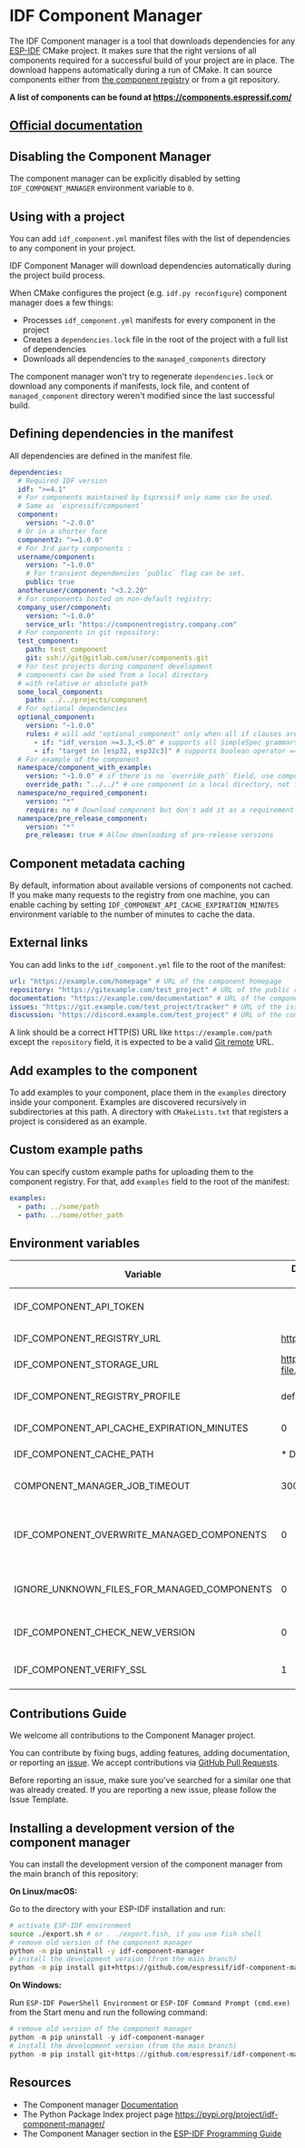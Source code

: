 # IDF Component Manager

The IDF Component manager is a tool that downloads dependencies for any [ESP-IDF](https://www.espressif.com/en/products/sdks/esp-idf) CMake project. It makes sure that the right versions of all components required for a successful build of your project are in place. The download happens automatically during a run of CMake. It can source components either from [the component registry](https://components.espressif.com/) or from a git repository.

**A list of components can be found at https://components.espressif.com/**

## [Official documentation](https://docs.espressif.com/projects/idf-component-manager/en/latest/)

## Disabling the Component Manager

The component manager can be explicitly disabled by setting `IDF_COMPONENT_MANAGER` environment variable to `0`.

## Using with a project

You can add `idf_component.yml` manifest files with the list of dependencies to any component in your project.

IDF Component Manager will download dependencies automatically during the project build process.

When CMake configures the project (e.g. `idf.py reconfigure`) component manager does a few things:

- Processes `idf_component.yml` manifests for every component in the project
- Creates a `dependencies.lock` file in the root of the project with a full list of dependencies
- Downloads all dependencies to the `managed_components` directory

The component manager won't try to regenerate `dependencies.lock` or download any components if manifests, lock file, and content of `managed_component` directory weren't modified since the last successful build.

## Defining dependencies in the manifest

All dependencies are defined in the manifest file.

```yaml
dependencies:
  # Required IDF version
  idf: ">=4.1"
  # For components maintained by Espressif only name can be used.
  # Same as `espressif/component`
  component:
    version: "~2.0.0"
  # Or in a shorter form
  component2: ">=1.0.0"
  # For 3rd party components :
  username/component:
    version: "~1.0.0"
    # For transient dependencies `public` flag can be set.
    public: true
  anotheruser/component: "<3.2.20"
  # For components hosted on non-default registry:
  company_user/component:
    version: "~1.0.0"
    service_url: "https://componentregistry.company.com"
  # For components in git repository:
  test_component:
    path: test_component
    git: ssh://git@gitlab.com/user/components.git
  # For test projects during component development
  # components can be used from a local directory
  # with relative or absolute path
  some_local_component:
    path: ../../projects/component
  # For optional dependencies
  optional_component:
    version: "~1.0.0"
    rules: # will add "optional_component" only when all if clauses are True
      - if: "idf_version >=3.3,<5.0" # supports all SimpleSpec grammars (https://python-semanticversion.readthedocs.io/en/latest/reference.html#semantic_version.SimpleSpec)
      - if: "target in [esp32, esp32c3]" # supports boolean operator ==, !=, in, not in.
  # For example of the component
  namespace/component_with_example:
    version: "~1.0.0" # if there is no `override_path` field, use component from registry
    override_path: "../../" # use component in a local directory, not from registry
  namespace/no_required_component:
    version: "*"
    require: no # Download component but don't add it as a requirement
  namespace/pre_release_component:
    version: "*"
    pre_release: true # Allow downloading of pre-release versions
```

## Component metadata caching

By default, information about available versions of components not cached. If you make many requests to the registry from one machine, you can enable caching by setting `IDF_COMPONENT_API_CACHE_EXPIRATION_MINUTES` environment variable to the number of minutes to cache the data.

## External links

You can add links to the `idf_component.yml` file to the root of the manifest:

```yaml
url: "https://example.com/homepage" # URL of the component homepage
repository: "https://gitexample.com/test_project" # URL of the public repository with component source code, i.e GitHub, GitLab, etc.
documentation: "https://example.com/documentation" # URL of the component documentation
issues: "https://git.example.com/test_project/tracker" # URL of the issue tracker
discussion: "https://discord.example.com/test_project" # URL of the component discussion, i.e. Discord, Gitter, forum, etc.
```

A link should be a correct HTTP(S) URL like `https://example.com/path` except the `repository` field,
it is expected to be a valid [Git remote](https://git-scm.com/book/en/v2/Git-Basics-Working-with-Remotes) URL.

## Add examples to the component

To add examples to your component, place them in the `examples` directory inside your component.
Examples are discovered recursively in subdirectories at this path.
A directory with `CMakeLists.txt` that registers a project is considered as an example.

## Custom example paths

You can specify custom example paths for uploading them to the component registry.
For that, add `examples` field to the root of the manifest:

```yaml
examples:
  - path: ../some/path
  - path: ../some/other_path
```

## Environment variables

| Variable                                    | Default value (or example for required) | Description                                                                                     |
| ------------------------------------------- | --------------------------------------- | ----------------------------------------------------------------------------------------------- |
| IDF_COMPONENT_API_TOKEN                     |                                         | API token to access the component registry                                                      |
| IDF_COMPONENT_REGISTRY_URL                  | https://components.espressif.com/       | URL of the default component registry                                                           |
| IDF_COMPONENT_STORAGE_URL                   | https://components-file.espressif.com/  | URL of the default file storage server                                                          |
| IDF_COMPONENT_REGISTRY_PROFILE              | default                                 | Profile in the config file to use for component registry                                        |
| IDF_COMPONENT_API_CACHE_EXPIRATION_MINUTES  | 0                                       | API Cache expiration time in minutes                                                            |
| IDF_COMPONENT_CACHE_PATH                    | \* Depends on OS                        | Cache directory for component manager                                                           |
| COMPONENT_MANAGER_JOB_TIMEOUT               | 300                                     | Timeout in seconds to wait for component processing                                             |
| IDF_COMPONENT_OVERWRITE_MANAGED_COMPONENTS  | 0                                       | Overwrite files in the managed_component directory, even if they have been modified by the user |
| IGNORE_UNKNOWN_FILES_FOR_MANAGED_COMPONENTS | 0                                       | Ignore unknown files in managed_components directory                                            |
| IDF_COMPONENT_CHECK_NEW_VERSION             | 0                                       | Check for new versions of components                                                            |
| IDF_COMPONENT_VERIFY_SSL                    | 1                                       | Verify SSL certificates when making requests to the registry                                    |

## Contributions Guide

We welcome all contributions to the Component Manager project.

You can contribute by fixing bugs, adding features, adding documentation, or reporting an [issue](https://github.com/espressif/idf-component-manager/issues). We accept contributions via [GitHub Pull Requests](https://docs.github.com/en/github/collaborating-with-pull-requests/proposing-changes-to-your-work-with-pull-requests/about-pull-requests).

Before reporting an issue, make sure you've searched for a similar one that was already created. If you are reporting a new issue, please follow the Issue Template.

## Installing a development version of the component manager

You can install the development version of the component manager from the main branch of this repository:

**On Linux/macOS:**

Go to the directory with your ESP-IDF installation and run:

```bash
# activate ESP-IDF environment
source ./export.sh # or . ./export.fish, if you use fish shell
# remove old version of the component manager
python -m pip uninstall -y idf-component-manager
# install the development version (from the main branch)
python -m pip install git+https://github.com/espressif/idf-component-manager.git@main
```

**On Windows:**

Run `ESP-IDF PowerShell Environment` or `ESP-IDF Command Prompt (cmd.exe)` from the Start menu and run the following command:

```powershell
# remove old version of the component manager
python -m pip uninstall -y idf-component-manager
# install the development version (from the main branch)
python -m pip install git+https://github.com/espressif/idf-component-manager.git@main
```

## Resources

- The Component manager [Documentation](https://docs.espressif.com/projects/idf-component-manager/en/latest/)
- The Python Package Index project page https://pypi.org/project/idf-component-manager/
- The Component Manager section in the [ESP-IDF Programming Guide](https://docs.espressif.com/projects/esp-idf/en/latest/esp32/api-guides/tools/idf-component-manager.html)
